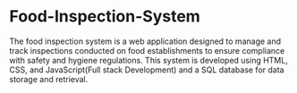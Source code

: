 # Food-Inspection-System
The food inspection system is a web application designed to manage and track inspections conducted on food establishments to ensure compliance with safety and hygiene regulations. This system is developed using HTML, CSS, and JavaScript(Full stack Development) and a SQL database for data storage and retrieval.
